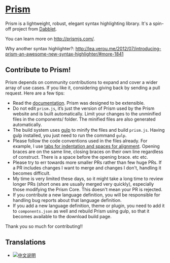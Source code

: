 # [Prism](http://prismjs.com/)

Prism is a lightweight, robust, elegant syntax highlighting library. It's a spin-off project from [Dabblet](http://dabblet.com/).

You can learn more on http://prismjs.com/.

Why another syntax highlighter?: http://lea.verou.me/2012/07/introducing-prism-an-awesome-new-syntax-highlighter/#more-1841

## Contribute to Prism!

Prism depends on community contributions to expand and cover a wider array of use cases. If you like it, considering giving back by sending a pull request. Here are a few tips:

- Read the [documentation](http://prismjs.com/extending.html). Prism was designed to be extensible.
- Do not edit `prism.js`, it’s just the version of Prism used by the Prism website and is built automatically. Limit your changes to the unminified files in the components/ folder. The minified files are also generated automatically.
- The build system uses [gulp](https://github.com/gulpjs/gulp) to minify the files and build `prism.js`. Having gulp installed, you just need to run the command `gulp`.
- Please follow the code conventions used in the files already. For example, I use [tabs for indentation and spaces for alignment](http://lea.verou.me/2012/01/why-tabs-are-clearly-superior/). Opening braces are on the same line, closing braces on their own line regardless of construct. There is a space before the opening brace. etc etc.
- Please try to err towards more smaller PRs rather than few huge PRs. If a PR includes changes I want to merge and changes I don't, handling it becomes difficult.
- My time is very limited these days, so it might take a long time to review longer PRs (short ones are usually merged very quickly), especially those modifying the Prism Core. This doesn't mean your PR is rejected.
- If you contribute a new language definition, you will be responsible for handling bug reports about that language definition.
- If you add a new language definition, theme or plugin, you need to add it to `components.json` as well and rebuild Prism using gulp, so that it becomes available to the download build page.

Thank you so much for contributing!!

## Translations

* [![中文说明](http://awesomes.oss-cn-beijing.aliyuncs.com/readme.png)](http://www.awesomes.cn/repo/PrismJS/prism)
